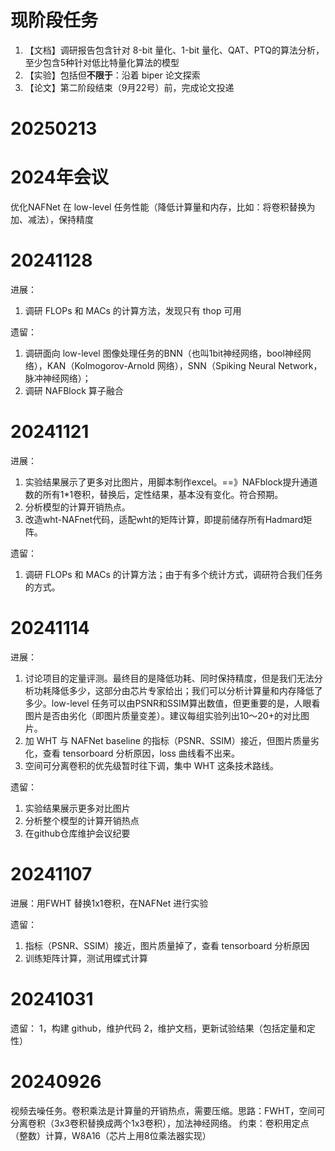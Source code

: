 # 现阶段任务
1. 【文档】调研报告包含针对 8-bit 量化、1-bit 量化、QAT、PTQ的算法分析，至少包含5种针对低比特量化算法的模型
2. 【实验】包括但**不限于**：沿着 biper 论文探索
3. 【论文】第二阶段结束（9月22号）前，完成论文投递

# 20250213

# 2024年会议
优化NAFNet 在 low-level 任务性能（降低计算量和内存，比如：将卷积替换为加、减法），保持精度

# 20241128
进展：
1. 调研 FLOPs 和 MACs 的计算方法，发现只有 thop 可用

遗留：
1. 调研面向 low-level 图像处理任务的BNN（也叫1bit神经网络，bool神经网络），KAN（Kolmogorov-Arnold 网络），SNN（Spiking Neural Network，脉冲神经网络）；
2. 调研 NAFBlock 算子融合

# 20241121
进展：
1. 实验结果展示了更多对比图片，用脚本制作excel。==》NAFblock提升通道数的所有1*1卷积，替换后，定性结果，基本没有变化。符合预期。
2. 分析模型的计算开销热点。
3. 改造wht-NAFnet代码，适配wht的矩阵计算，即提前储存所有Hadmard矩阵。

遗留：
1. 调研 FLOPs 和 MACs 的计算方法；由于有多个统计方式，调研符合我们任务的方式。


# 20241114
进展：
1. 讨论项目的定量评测。最终目的是降低功耗、同时保持精度，但是我们无法分析功耗降低多少，这部分由芯片专家给出；我们可以分析计算量和内存降低了多少。low-level 任务可以由PSNR和SSIM算出数值，但更重要的是，人眼看图片是否由劣化（即图片质量变差）。建议每组实验列出10～20+的对比图片。
2. 加 WHT 与 NAFNet baseline 的指标（PSNR、SSIM）接近，但图片质量劣化，查看 tensorboard 分析原因，loss 曲线看不出来。
3. 空间可分离卷积的优先级暂时往下调，集中 WHT 这条技术路线。

遗留：
1. 实验结果展示更多对比图片
2. 分析整个模型的计算开销热点
3. 在github仓库维护会议纪要

# 20241107
进展：用FWHT 替换1x1卷积，在NAFNet 进行实验

遗留：
1. 指标（PSNR、SSIM）接近，图片质量掉了，查看 tensorboard 分析原因 
2. 训练矩阵计算，测试用蝶式计算

# 20241031
遗留：
1，构建 github，维护代码
2，维护文档，更新试验结果（包括定量和定性）

# 20240926
视频去噪任务。卷积乘法是计算量的开销热点，需要压缩。思路：FWHT，空间可分离卷积（3x3卷积替换成两个1x3卷积），加法神经网络。
约束：卷积用定点（整数）计算，W8A16（芯片上用8位乘法器实现）



